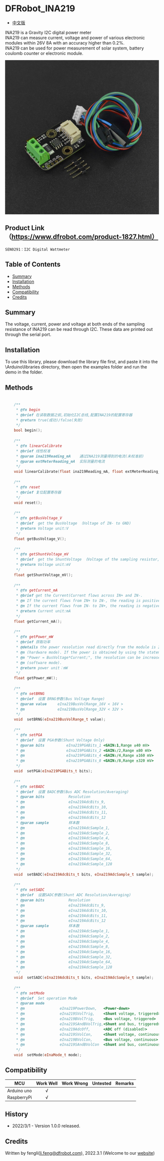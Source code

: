 # DFRobot_INA219
- [中文版](./README_CN.md)

INA219 is a Gravity I2C digital power meter<br>
INA219 can measure current, voltage and power of various electronic modules within 26V 8A with an accuracy higher than 0.2%.<br>
INA219 can be used for power measurement of solar system, battery coulomb counter or electronic module.<br>

![产品效果图片](./resources/images/SEN0291.jpg)

## Product Link（https://www.dfrobot.com/product-1827.html）

    SEN0291：I2C Digital Wattmeter
	
## Table of Contents

* [Summary](#summary)
* [Installation](#installation)
* [Methods](#methods)
* [Compatibility](#compatibility)
* [Credits](#credits)


## Summary
The voltage, current, power and voltage at both ends of the sampling resistance of INA219 can be read through I2C.
These data are printed out through the serial port.


## Installation

To use this library, please download the library file first, and paste it into the \Arduino\libraries directory, then open the examples folder and run the demo in the folder.<br>

## Methods

```C++

    /**
     * @fn begin
     * @brief 在读取数据之前,初始化I2C总线,配置INA219的配置寄存器
     * @return true(成功)/false(失败)
     */
    bool begin();

    /**
     * @fn linearCalibrate
     * @brief 线性校准
     * @param ina219Reading_mA    通过INA219测量得到的电流(未校准前)
     * @param extMeterReading_mA  实际测量的电流
     */
    void linearCalibrate(float ina219Reading_mA, float extMeterReading_mA),
 
    /**
     * @fn reset
     * @brief 复位配置寄存器
     */
    void reset();

    /**
     * @fn getBusVoltage_V
     * @brief  get the BusVoltage （Voltage of IN- to GND)
     * @return Voltage unit:V
     */
    float getBusVoltage_V();

    /**
     * @fn getShuntVoltage_mV
     * @brief  get the ShuntVoltage （Voltage of the sampling resistor, IN+ to NI-)
     * @return Voltage unit:mV
     */
    float getShuntVoltage_mV();
    
    /**
     * @fn getCurrent_mA
     * @brief get the Current(Current flows across IN+ and IN-.
     * @n If the current flows from IN+ to IN-, the reading is positive. 
     * @n If the current flows from IN- to IN+, the reading is negative)
     * @return Current unit:mA
     */
    float getCurrent_mA();
    
    /**
     * @fn getPower_mW
     * @brief 获取功率
     * @details the power resolution read directly from the module is 20mW 
     * @n (hardware mode). If the power is obtained by using the statement 
     * @n "Power = BusVoltage*Current;", the resolution can be increased to 4mW 
     * @n (software mode).
     * @return power unit：mW
     */
    float getPower_mW();

    /**
     * @fn setBRNG
     * @brief  设置 BRNG参数(Bus Voltage Range)
     * @param value     eIna219BusVolRange_16V < 16V >
     * @n               eIna219BusVolRange_32V < 32V >
     */
    void  setBRNG(eIna219BusVolRange_t value);
 
    /**
     * @fn setPGA
     * @brief  设置 PGA参数(Shunt Voltage Only)
     * @param bits          eIna219PGABits_1 <GAIN:1,Range ±40 mV>
     * @n                   eIna219PGABits_2 <GAIN:/2,Range ±80 mV>
     * @n                   eIna219PGABits_4 <GAIN:/4,Range ±160 mV> 
     * @n                   eIna219PGABits_8 <GAIN:/8,Range ±320 mV> 
     */
    void  setPGA(eIna219PGABits_t bits);
 
    /**
     * @fn setBADC
     * @brief  设置 BADC参数(Bus ADC Resolution/Averaging)
     * @param bits           Resolution
     * @n                    eIna219AdcBits_9,
     * @n                    eIna219AdcBits_10,
     * @n                    eIna219AdcBits_11,
     * @n                    eIna219AdcBits_12
     * @param sample         样本数
     * @n                    eIna219AdcSample_1,
     * @n                    eIna219AdcSample_2,
     * @n                    eIna219AdcSample_4,
     * @n                    eIna219AdcSample_8,
     * @n                    eIna219AdcSample_16,
     * @n                    eIna219AdcSample_32,
     * @n                    eIna219AdcSample_64,
     * @n                    eIna219AdcSample_128
     */
    void  setBADC(eIna219AdcBits_t bits, eIna219AdcSample_t sample);

    /**
     * @fn setSADC
     * @brief  设置SADC参数(Shunt ADC Resolution/Averaging)
     * @param bits           Resolution
     * @n                    eIna219AdcBits_9,
     * @n                    eIna219AdcBits_10,
     * @n                    eIna219AdcBits_11,
     * @n                    eIna219AdcBits_12
     * @param sample         样本数
     * @n                    eIna219AdcSample_1,
     * @n                    eIna219AdcSample_2,
     * @n                    eIna219AdcSample_4,
     * @n                    eIna219AdcSample_8,
     * @n                    eIna219AdcSample_16,
     * @n                    eIna219AdcSample_32,
     * @n                    eIna219AdcSample_64,
     * @n                    eIna219AdcSample_128
     */
    void  setSADC(eIna219AdcBits_t bits, eIna219AdcSample_t sample);

    /**
     * @fn setMode
     * @brief  Set operation Mode
     * @param mode  
     * @n                eIna219PowerDown,   <Power-down> 
     * @n                eIna219SVolTrig,    <Shunt voltage, triggered> 
     * @n                eIna219BVolTrig,    <Bus voltage, triggered>  
     * @n                eIna219SAndBVolTrig,<Shunt and bus, triggered>  
     * @n                eIna219AdcOff,      <ADC off (disabled)> 
     * @n                eIna219SVolCon,     <Shunt voltage, continuous>  
     * @n                eIna219BVolCon,     <Bus voltage, continuous>  
     * @n                eIna219SAndBVolCon  <Shunt and bus, continuous> 
     */
    void  setMode(eInaMode_t mode);

```



## Compatibility

MCU                | Work Well | Work Wrong | Untested  | Remarks
------------------ | :----------: | :----------: | :---------: | -----
Arduino uno |       √      |             |            | 
RaspberryPi |       √      |             |            | 


## History

- 2022/3/1 - Version 1.0.0 released.

## Credits

Written by fengli(li.feng@dfrobot.com), 2022.3.1 (Welcome to our [website](https://www.dfrobot.com/))

